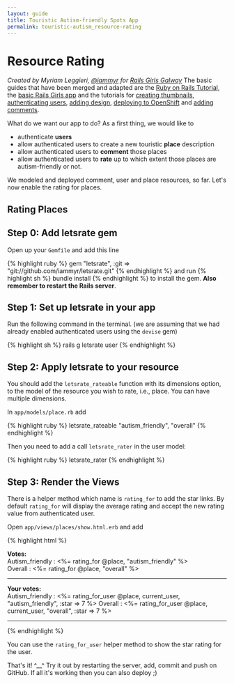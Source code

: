 ```yaml
---
layout: guide
title: Touristic Autism-friendly Spots App
permalink: touristic-autism_resource-rating
---
```


# Resource Rating

*Created by Myriam Leggieri, [@iammyr](https://twitter.com/iammyr)*
*for [Rails Girls Galway](https://github.com/RailsGirlsGalway)*
The basic guides that have been merged and adapted are the [Ruby on Rails Tutorial](https://www.railstutorial.org/book), the [basic Rails Girls app](/app) and the tutorials for [creating thumbnails](/thumbnails), [authenticating users](/devise), [adding design](/design), [deploying to OpenShift](/openshift) and [adding comments](/commenting).

What do we want our app to do? As a first thing, we would like to 
* authenticate **users**
* allow authenticated users to create a new touristic **place** description
* allow authenticated users to **comment** those places
* allow authenticated users to **rate** up to which extent those places are autism-friendly or not.

We modeled and deployed comment, user and place resources, so far. Let's now enable the rating for places.

## Rating Places

## Step 0: Add letsrate gem

Open up your `Gemfile` and add this line

{% highlight ruby %}
gem "letsrate", :git => "git://github.com/iammyr/letsrate.git"
{% endhighlight %}
and run
{% highlight sh %}
bundle install
{% endhighlight %}
to install the gem. **Also remember to restart the Rails server**.

## Step 1: Set up letsrate in your app

Run the following command in the terminal. (we are assuming that we had already enabled authenticated users using the `devise` gem)

{% highlight sh %}
rails g letsrate user
{% endhighlight %}

## Step 2: Apply letsrate to your resource

You should add the `letsrate_rateable` function with its dimensions option, to the model of the resource you wish to rate, i.e., place. You can have multiple dimensions.

In `app/models/place.rb` add

{% highlight ruby %}
  letsrate_rateable "autism_friendly", "overall"
{% endhighlight %}

Then you need to add a call `letsrate_rater` in the user model:

{% highlight ruby %}
  letsrate_rater
{% endhighlight %}

## Step 3: Render the Views

There is a helper method which name is `rating_for` to add the star links. By default `rating_for` will display the average rating and accept the new rating value from authenticated user.

Open `app/views/places/show.html.erb` and add

{% highlight html %}
<p>
<strong>Votes:</strong><br>
Autism_friendly : <%= rating_for @place, "autism_friendly" %> <br>
Overall : <%= rating_for @place, "overall" %>
</p>
<hr />
<p>
<strong>Your votes:</strong><br>
Autism_friendly : <%= rating_for_user @place, current_user, "autism_friendly", :star => 7 %>
Overall : <%= rating_for_user @place, current_user, "overall", :star => 7 %>
</p>
<hr />
{% endhighlight %}

You can use the `rating_for_user` helper method to show the star rating for the user.


That's it! ^__^
Try it out by restarting the server, add, commit and push on GitHub. If all it's working then you can also deploy ;)

